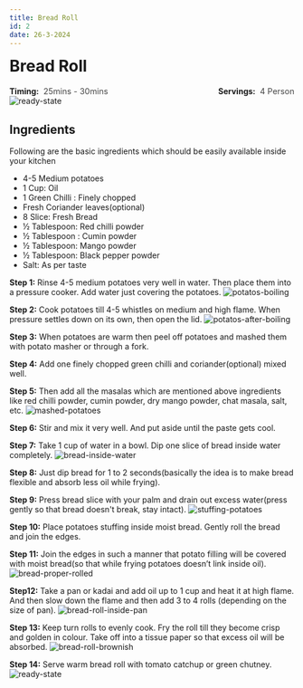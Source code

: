 ```yaml
---
title: Bread Roll
id: 2
date: 26-3-2024
---
```


<style>
    .heading{
        margin-top:1rem;
    }
    .infoWrapper{
        display:flex;
        flex-direction:row;
        gap:1rem;
        justify-content:space-between;
    }
    .titleValueWrapper{
        display: flex;
        align-items: center;
        gap: 0.5rem;
    }
    .title{
        font-weight:700;
    }
    .value{
        font-size:0.9rem;
        opacity:0.8;
    }
    @media screen and (max-width:360px){
        .infoWrapper{
            flex-direction:column;
            gap:0;
        }
    }
    
</style>

<h1 class='heading'>Bread Roll</h1>

<div class='infoWrapper'>
    <div class='titleValueWrapper'> 
        <div class='title'>Timing:</div>
        <div class='value'>25mins - 30mins</div>
    </div> 
    <div class='titleValueWrapper'>
        <div class='title'>Servings:</div> 
        <div class='value'>4 Person</div>
    </div>
</div>

<img src='/recipe/bread-roll/ready-state.jpg' alt='ready-state' />

## Ingredients

Following are the basic ingredients which should be easily available inside your kitchen

- 4-5 Medium potatoes
- 1 Cup: Oil
- 1 Green Chilli : Finely chopped
- Fresh Coriander leaves(optional)
- 8 Slice: Fresh Bread
- ½ Tablespoon: Red chilli powder
- ½ Tablespoon : Cumin powder
- ½ Tablespoon: Mango powder
- ½ Tablespoon: Black pepper powder
- Salt: As per taste

**Step 1:** Rinse 4-5 medium potatoes very well in water. Then place them into a pressure cooker. Add water just covering the potatoes.
<img src='/recipe/bread-roll/potato-inside-cooker.jpg' alt='potatos-boiling' />

**Step 2:** Cook potatoes till 4-5 whistles on medium and high flame. When pressure settles down on its own, then open the lid.
<img src='/recipe/bread-roll/potato-after-boiled.jpg' alt='potatos-after-boiling' />

**Step 3:** When potatoes are warm then peel off potatoes and mashed them with potato masher or through a fork.

**Step 4:** Add one finely chopped green chilli and coriander(optional) mixed well.

**Step 5:** Then add all the masalas which are mentioned above ingredients like red chilli powder, cumin powder, dry mango powder, chat masala, salt, etc.
<img src='/recipe/bread-roll/mashed-potatoes.jpg' alt='mashed-potatoes' />

**Step 6:** Stir and mix it very well. And put aside until the paste gets cool.

**Step 7:** Take 1 cup of water in a bowl. Dip one slice of bread inside water completely.
<img src='/recipe/bread-roll/bread-inside-water.jpg' alt='bread-inside-water' />

**Step 8:** Just dip bread for 1 to 2 seconds(basically the idea is to make bread flexible and absorb less oil while frying).

**Step 9:** Press bread slice with your palm and drain out excess water(press gently so that bread doesn't break, stay intact).
<img src='/recipe/bread-roll/stuffing-potatoes.jpg' alt='stuffing-potatoes' />

**Step 10:** Place potatoes stuffing inside moist bread. Gently roll the bread and join the edges.

**Step 11:** Join the edges in such a manner that potato filling will be covered with moist bread(so that while frying potatoes doesn’t link inside oil).
<img src='/recipe/bread-roll/bread-proper-rolled.jpg' alt='bread-proper-rolled' />

**Step12:** Take a pan or kadai and add oil up to 1 cup and heat it at high flame. And then slow down the flame and then add 3 to 4 rolls (depending on the size of pan).
<img src='/recipe/bread-roll/bread-roll-inside-pan.jpg' alt='bread-roll-inside-pan' />

**Step 13:** Keep turn rolls to evenly cook. Fry the roll till they become crisp and golden in colour. Take off into a tissue paper so that excess oil will be absorbed.
<img src='/recipe/bread-roll/bread-roll-brownish.jpg' alt='bread-roll-brownish' />

**Step 14:** Serve warm bread roll with tomato catchup or green chutney.
<img src='/recipe/bread-roll/ready-state.jpg' alt='ready-state' />

